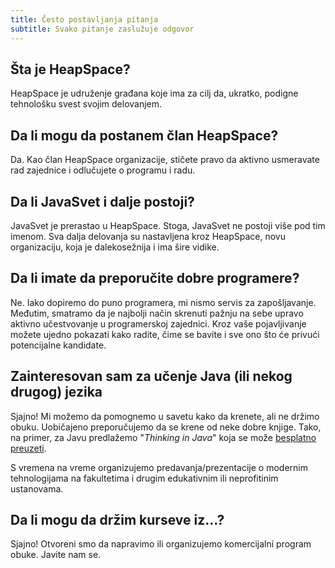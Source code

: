 ```yaml
---
title: Često postavljanja pitanja
subtitle: Svako pitanje zaslužuje odgovor
---
```


## Šta je HeapSpace?

HeapSpace je udruženje građana koje ima za cilj da, ukratko, podigne
tehnološku svest svojim delovanjem.


## Da li mogu da postanem član HeapSpace?

Da. Kao član HeapSpace organizacije, stičete pravo da aktivno usmeravate
rad zajednice i odlučujete o programu i radu.


## Da li JavaSvet i dalje postoji?

JavaSvet je prerastao u HeapSpace. Stoga, JavaSvet ne postoji više pod tim
imenom. Sva dalja delovanja su nastavljena kroz HeapSpace, novu organizaciju,
koja je dalekosežnija i ima šire vidike.


## Da li imate da preporučite dobre programere?

Ne. Iako dopiremo do puno programera, mi nismo servis za zapošljavanje.
Međutim, smatramo da je najbolji način skrenuti pažnju na sebe upravo
aktivno učestvovanje u programerskoj zajednici. Kroz vaše pojavljivanje
možete ujedno pokazati kako radite, čime se bavite i sve ono što će
privući potencijalne kandidate.


## Zainteresovan sam za učenje Java (ili nekog drugog) jezika

Sjajno! Mi možemo da pomognemo u savetu kako da krenete, ali ne držimo obuku.
Uobičajeno preporučujemo da se krene od neke dobre knjige. Tako, na primer,
za Javu predlažemo "_Thinking in Java_" koja se može
[besplatno preuzeti](http://www.mindview.net/Books/TIJ/).

S vremena na vreme organizujemo predavanja/prezentacije o modernim tehnologijama
na fakultetima i drugim edukativnim ili neprofitinim ustanovama.


## Da li mogu da držim kurseve iz...?

Sjajno! Otvoreni smo da napravimo ili organizujemo komercijalni program
obuke. Javite nam se.
